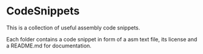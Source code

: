 # CodeSnippets


This is a collection of useful assembly code snippets.

Each folder contains a code snippet in form of a asm text file, its license and a
README.md for documentation.
